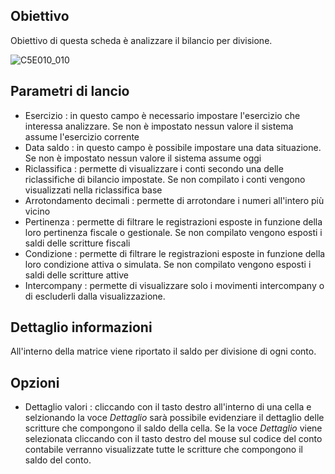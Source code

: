 ## Obiettivo
Obiettivo di questa scheda è analizzare il bilancio per divisione.

![C5E010_010](http://localhost:3000/immagini/MBDOC_SCH-C5E010BDIV/C5E010_010.png)
## Parametri di lancio

  * Esercizio :  in questo campo è necessario impostare l'esercizio che interessa analizzare. Se non è impostato nessun valore il sistema assume l'esercizio corrente
 * Data saldo :  in questo campo è possibile impostare una data situazione. Se non è impostato nessun valore il sistema assume oggi
 * Riclassifica :  permette di visualizzare i conti secondo una delle riclassifiche di bilancio impostate. Se non compilato i conti vengono visualizzati nella riclassifica base
 * Arrotondamento decimali :  permette di arrotondare i numeri all'intero più vicino
 * Pertinenza :  permette di filtrare le registrazioni esposte in funzione della loro pertinenza fiscale o gestionale. Se non compilato vengono esposti i saldi delle scritture fiscali
 * Condizione :  permette di filtrare le registrazioni esposte in funzione della loro condizione attiva o simulata. Se non compilato vengono esposti i saldi delle scritture attive
 * Intercompany :  permette di visualizzare solo i movimenti intercompany o di escluderli dalla visualizzazione.

## Dettaglio informazioni

All'interno della matrice viene riportato il saldo per divisione di ogni conto.

## Opzioni
 * Dettaglio valori :  cliccando con il tasto destro all'interno di una cella e selzionando la voce _Dettaglio_ sarà possibile evidenziare il dettaglio delle scritture che compongono il saldo della cella. Se la voce _Dettaglio_ viene selezionata cliccando con il tasto destro del mouse sul codice del conto contabile verranno visualizzate tutte le scritture che compongono il saldo del conto.



